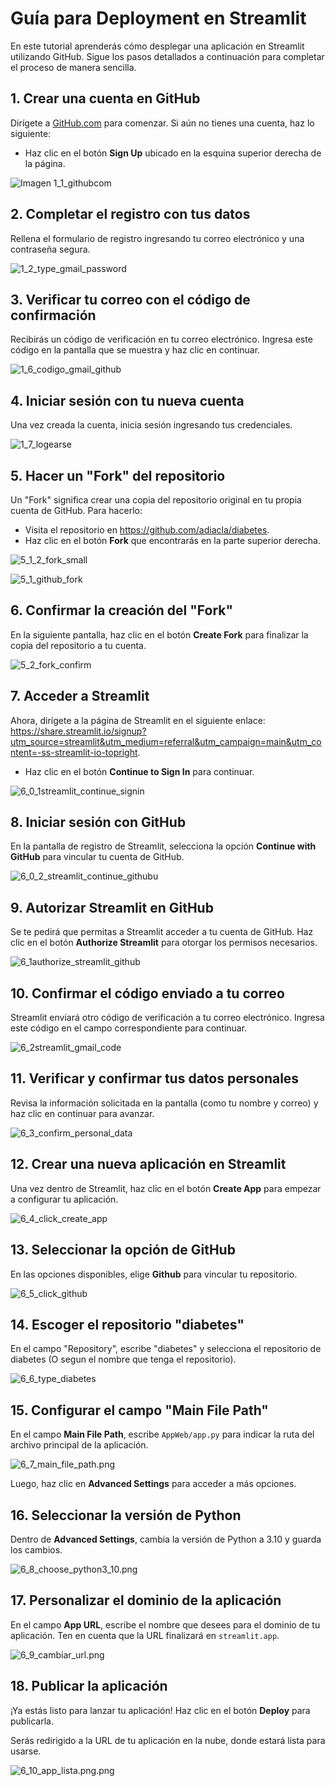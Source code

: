 # Guía para Deployment en Streamlit

En este tutorial aprenderás cómo desplegar una aplicación en Streamlit utilizando GitHub. Sigue los pasos detallados a continuación para completar el proceso de manera sencilla.

## 1. Crear una cuenta en GitHub
Dirígete a [GitHub.com](https://github.com) para comenzar. Si aún no tienes una cuenta, haz lo siguiente:

- Haz clic en el botón **Sign Up** ubicado en la esquina superior derecha de la página.

![Imagen 1_1_githubcom](https://github.com/adiacla/diabetes/blob/main/imagenes/1_1_githubcom.png)

## 2. Completar el registro con tus datos
Rellena el formulario de registro ingresando tu correo electrónico y una contraseña segura.

![1_2_type_gmail_password](https://github.com/adiacla/diabetes/blob/main/imagenes/1_2_type_gmail_password.png)

## 3. Verificar tu correo con el código de confirmación
Recibirás un código de verificación en tu correo electrónico. Ingresa este código en la pantalla que se muestra y haz clic en continuar.

![1_6_codigo_gmail_github](https://github.com/adiacla/diabetes/blob/main/imagenes/1_6_codigo_gmail_github.png)

## 4. Iniciar sesión con tu nueva cuenta
Una vez creada la cuenta, inicia sesión ingresando tus credenciales.

![1_7_logearse](https://github.com/adiacla/diabetes/blob/main/imagenes/1_7_logearse.png)

## 5. Hacer un "Fork" del repositorio
Un "Fork" significa crear una copia del repositorio original en tu propia cuenta de GitHub. Para hacerlo:

- Visita el repositorio en https://github.com/adiacla/diabetes.
- Haz clic en el botón **Fork** que encontrarás en la parte superior derecha.

![5_1_2_fork_small](https://github.com/adiacla/diabetes/blob/main/imagenes/5_1_2_fork_small.png)

![5_1_github_fork](https://github.com/adiacla/diabetes/blob/main/imagenes/5_1_github_fork.png)

## 6. Confirmar la creación del "Fork"
En la siguiente pantalla, haz clic en el botón **Create Fork** para finalizar la copia del repositorio a tu cuenta.

![5_2_fork_confirm](https://github.com/adiacla/diabetes/blob/main/imagenes/5_2_fork_confirm.png)

## 7. Acceder a Streamlit
Ahora, dirígete a la página de Streamlit en el siguiente enlace: https://share.streamlit.io/signup?utm_source=streamlit&utm_medium=referral&utm_campaign=main&utm_content=-ss-streamlit-io-topright. 

- Haz clic en el botón **Continue to Sign In** para continuar.

![6_0_1streamlit_continue_signin](https://github.com/adiacla/diabetes/blob/main/imagenes/6_0_1streamlit_continue_signin.png)

## 8. Iniciar sesión con GitHub
En la pantalla de registro de Streamlit, selecciona la opción **Continue with GitHub** para vincular tu cuenta de GitHub.

![6_0_2_streamlit_continue_githubu](https://github.com/adiacla/diabetes/blob/main/imagenes/6_0_2_streamlit_continue_githubu.png)

## 9. Autorizar Streamlit en GitHub
Se te pedirá que permitas a Streamlit acceder a tu cuenta de GitHub. Haz clic en el botón **Authorize Streamlit** para otorgar los permisos necesarios.

![6_1authorize_streamlit_github](https://github.com/adiacla/diabetes/blob/main/imagenes/6_1authorize_streamlit_github.png)

## 10. Confirmar el código enviado a tu correo
Streamlit enviará otro código de verificación a tu correo electrónico. Ingresa este código en el campo correspondiente para continuar.

![6_2streamlit_gmail_code](https://github.com/adiacla/diabetes/blob/main/imagenes/6_2streamlit_gmail_code.png)

## 11. Verificar y confirmar tus datos personales
Revisa la información solicitada en la pantalla (como tu nombre y correo) y haz clic en continuar para avanzar.

![6_3_confirm_personal_data](https://github.com/adiacla/diabetes/blob/main/imagenes/6_3_confirm_personal_data.png)

## 12. Crear una nueva aplicación en Streamlit
Una vez dentro de Streamlit, haz clic en el botón **Create App** para empezar a configurar tu aplicación.

![6_4_click_create_app](https://github.com/adiacla/diabetes/blob/main/imagenes/6_4_click_create_app.png)

## 13. Seleccionar la opción de GitHub
En las opciones disponibles, elige **Github** para vincular tu repositorio.

![6_5_click_github](https://github.com/adiacla/diabetes/blob/main/imagenes/6_5_click_github.png)

## 14. Escoger el repositorio "diabetes"
En el campo "Repository", escribe "diabetes" y selecciona el repositorio de diabetes (O segun el nombre que tenga el repositorio).

![6_6_type_diabetes](https://github.com/adiacla/diabetes/blob/main/imagenes/6_6_type_diabetes.png)

## 15. Configurar el campo "Main File Path"
En el campo **Main File Path**, escribe `AppWeb/app.py` para indicar la ruta del archivo principal de la aplicación.

![6_7_main_file_path.png](https://github.com/adiacla/diabetes/blob/main/imagenes/6_7_main_file_path.png)

Luego, haz clic en **Advanced Settings** para acceder a más opciones.

## 16. Seleccionar la versión de Python
Dentro de **Advanced Settings**, cambia la versión de Python a 3.10 y guarda los cambios.

![6_8_choose_python3_10.png](https://github.com/adiacla/diabetes/blob/main/imagenes/6_8_choose_python3_10.png)

## 17. Personalizar el dominio de la aplicación
En el campo **App URL**, escribe el nombre que desees para el dominio de tu aplicación. Ten en cuenta que la URL finalizará en `streamlit.app`.

![6_9_cambiar_url.png](https://github.com/adiacla/diabetes/blob/main/imagenes/6_9_cambiar_url.png)

## 18. Publicar la aplicación
¡Ya estás listo para lanzar tu aplicación! Haz clic en el botón **Deploy** para publicarla.

Serás redirigido a la URL de tu aplicación en la nube, donde estará lista para usarse.

![6_10_app_lista.png.png](https://github.com/adiacla/diabetes/blob/main/imagenes/6_10_app_lista.png)
